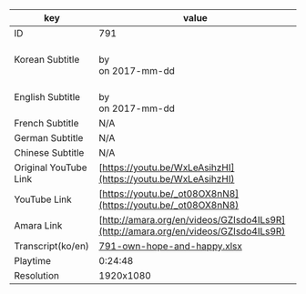 |  key  |  value  |
|-------|---------|
| ID            | 791 |
| Korean Subtitle | <br>by <br>on 2017-mm-dd<br>|
| English Subtitle | <br>by <br>on 2017-mm-dd<br>|
| French Subtitle | N/A |
| German Subtitle | N/A |
| Chinese Subtitle | N/A |
| Original YouTube Link  | [https://youtu.be/WxLeAsihzHI](https://youtu.be/WxLeAsihzHI) |
| YouTube Link  | [https://youtu.be/_ot08OX8nN8](https://youtu.be/_ot08OX8nN8) |
| Amara Link    | [http://amara.org/en/videos/GZIsdo4ILs9R](http://amara.org/en/videos/GZIsdo4ILs9R) |
| Transcript(ko/en) | [791-own-hope-and-happy.xlsx](https://github.com/jungtosociety/dharma-qna/raw/master/sub/791/791-own-hope-and-happy.xlsx) |
| Playtime | 0:24:48 |
| Resolution | 1920x1080|

